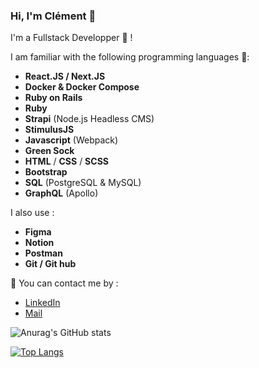 ### Hi, I'm Clément 👋

I'm a Fullstack Developper 🚀 ! 

I am familiar with the following programming languages 💪:

  * **React.JS / Next.JS**
  * **Docker & Docker Compose**
  * **Ruby on Rails**
  * **Ruby**
  * **Strapi** (Node.js Headless CMS)
  * **StimulusJS**
  * **Javascript** (Webpack)
  * **Green Sock**
  * **HTML** / **CSS** / **SCSS**
  * **Bootstrap**
  * **SQL** (PostgreSQL & MySQL)
  * **GraphQL** (Apollo)

I also use :
  
  * **Figma**
  * **Notion**
  * **Postman**
  * **Git / Git hub**

💬 You can contact me by :
  * [LinkedIn](https://www.linkedin.com/in/cl%C3%A9ment-le-boulanger/)
  * [Mail](hello@clement-leboulanger.com)


![Anurag's GitHub stats](https://github-readme-stats.vercel.app/api?username=ClementLeBoulanger&show_icons=true)

[![Top Langs](https://github-readme-stats.vercel.app/api/top-langs/?username=ClementLeBoulanger)](https://github.com/anuraghazra/github-readme-stats)
